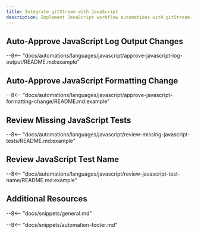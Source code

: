 ```yaml
---
title: Integrate gitStream with JavaScript
description: Implement JavaScript workflow automations with gitStream.
---
```


## Auto-Approve JavaScript Log Output Changes

--8<-- "docs/automations/languages/javascript/approve-javascript-log-output/README.md:example"

## Auto-Approve JavaScript Formatting Change

--8<-- "docs/automations/languages/javascript/approve-javascript-formatting-change/README.md:example"

## Review Missing JavaScript Tests

--8<-- "docs/automations/languages/javascript/review-missing-javascript-tests/README.md:example"

## Review JavaScript Test Name

--8<-- "docs/automations/languages/javascript/review-javascript-test-name/README.md:example"


## Additional Resources

--8<-- "docs/snippets/general.md"

--8<-- "docs/snippets/automation-footer.md"